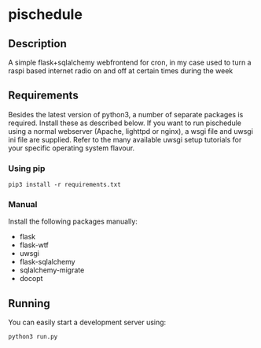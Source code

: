 # pischedule
## Description
A simple flask+sqlalchemy webfrontend for cron, in my case used to turn a raspi based internet radio on and off at certain 
times during the week

## Requirements
Besides the latest version of python3, a number of separate packages is required. Install these as described below. 
If you want to run pischedule using a normal webserver (Apache, lighttpd or nginx), a wsgi file and uwsgi ini file are supplied.
Refer to the many available uwsgi setup tutorials for your specific operating system flavour.

### Using pip
```pip3 install -r requirements.txt```

### Manual
Install the following packages manually:
* flask
* flask-wtf
* uwsgi
* flask-sqlalchemy
* sqlalchemy-migrate
* docopt

## Running
You can easily start a development server using:

```python3 run.py```
